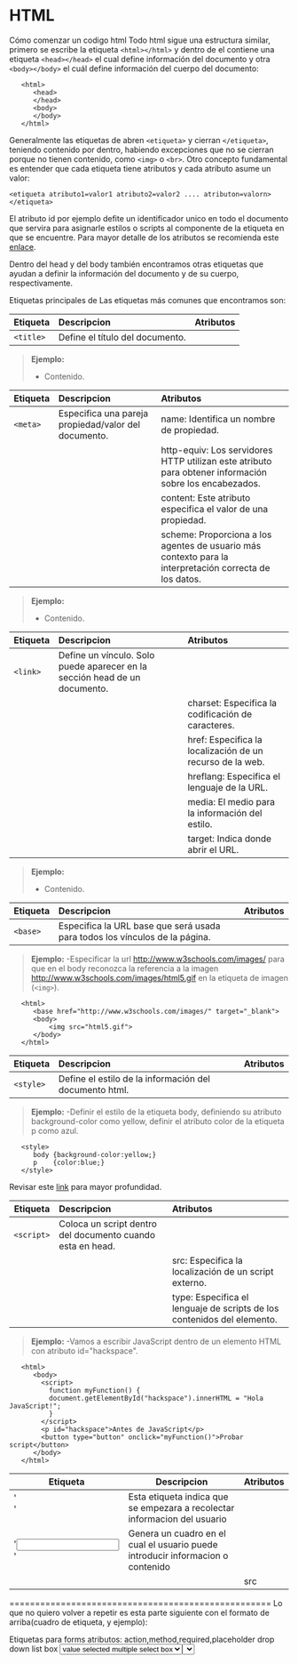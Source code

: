 # HTML

Cómo comenzar un codigo html
Todo html sigue una estructura similar, primero se escribe la etiqueta `<html></html>`  y dentro de el contiene una etiqueta `<head></head>` el cual define información del documento y otra `<body></body>` el cuál define información del cuerpo del documento: 

       <html>
          <head>
          </head>
          <body>
          </body>
       </html>

Generalmente las etiquetas de abren `<etiqueta>` y cierran `</etiqueta>`, teniendo contenido por dentro, habiendo excepciones que no se cierran porque no tienen contenido, como `<img>` o `<br>`.
Otro concepto fundamental es entender que cada etiqueta tiene atributos y cada atributo asume un valor: 

`<etiqueta atributo1=valor1 atributo2=valor2 .... atributon=valorn></etiqueta>`

El atributo id por ejemplo defite un identificador unico en todo el documento que servira para asignarle estilos o scripts al componente de la etiqueta en que se encuentre. Para mayor detalle de los atributos se recomienda este [enlace][1]. 

Dentro del head y del body también encontramos otras etiquetas que ayudan a definir la información del documento y de su cuerpo, respectivamente.

Etiquetas principales de <head></head>
Las etiquetas más comunes que encontramos son:

| Etiqueta   |      Descripcion      |  Atributos |
|------------|:----------------------|:-----------|
|`<title>`|Define el título del documento.|  |

> **Ejemplo:**
> - Contenido.

| Etiqueta   |      Descripcion      |  Atributos |
|------------|:----------------------|:-----------|
|`<meta>` |Especifica una pareja propiedad/valor del documento.|name: Identifica un nombre de propiedad.|
|||http-equiv: Los servidores HTTP utilizan este atributo para obtener información sobre los encabezados.|
|||content: Este atributo especifica el valor de una propiedad.|
|||scheme: Proporciona a los agentes de usuario más contexto para la interpretación correcta de los datos.|

> **Ejemplo:**
> - Contenido.




| Etiqueta   |      Descripcion      |  Atributos |
|------------|:----------------------|:-----------|
|`<link>`|Define un vínculo. Solo puede aparecer en la sección head de un documento.||
|||charset: Especifica la codificación de caracteres.|
|||href: Especifica la localización de un recurso de la web.|
|||hreflang: Especifica el lenguaje de la URL.|  
|||media: El medio para la información del estilo.|
|||target: Indica donde abrir el URL.|

> **Ejemplo:**
> - Contenido.




| Etiqueta   |      Descripcion      |  Atributos |
|------------|:----------------------|:-----------|
|`<base>`|Especifica la URL base que será usada para todos los vínculos de la página.||

> **Ejemplo:**
> -Especificar la url http://www.w3schools.com/images/ para que en el body reconozca la referencia a la imagen http://www.w3schools.com/images/html5.gif en la etiqueta de imagen (`<img>`).

       <html>
          <base href="http://www.w3schools.com/images/" target="_blank">
          <body>
              <img src="html5.gif">
          </body>
       </html>



| Etiqueta   |      Descripcion      |  Atributos |
|------------|:----------------------|:-----------|
|`<style>`|Define el estilo de la información del documento html.||

> **Ejemplo:**
> -Definir el estilo de la etiqueta body, definiendo su atributo background-color como yellow, definir el atributo color de la etiqueta p como azul.

       <style>
          body {background-color:yellow;}
          p    {color:blue;}
       </style>



Revisar este [link][2] para mayor profundidad. 

| Etiqueta   |      Descripcion      |  Atributos |
|------------|:----------------------|:-----------|
|`<script>`|Coloca un script dentro del documento cuando esta en head.||
|||src: Especifica la localización de un script externo.|
|||type: Especifica el lenguaje de scripts de los contenidos del elemento.|

> **Ejemplo:**
> -Vamos a escribir JavaScript dentro de un elemento HTML con atributo id="hackspace".

       <html>
          <body>
            <script>
              function myFunction() {
              document.getElementById("hackspace").innerHTML = "Hola JavaScript!";
              }
            </script>
            <p id="hackspace">Antes de JavaScript</p>
            <button type="button" onclick="myFunction()">Probar script</button>
          </body>
       </html>


[1]: https://developer.mozilla.org/en-US/docs/Web/HTML/Global_attributes
[2]: https://developer.mozilla.org/en-US/docs/Web/HTML/Element/head#See_also

| Etiqueta | Descripcion | Atributos |
|----------|-------------|-----------|
|'<form>'  | Esta etiqueta indica que se empezara a recolectar informacion del usuario |||
|'<input>' | Genera un cuadro en el cual el usuario puede introducir informacion o contenido|||
|||src|





===================================================
Lo que no quiero volver a repetir es esta parte siguiente con el formato de arriba(cuadro de etiqueta, y ejemplo):

Etiquetas para forms <form>
	atributos: action,method,required,placeholder
	drop down list box <select> <option> value selected
	multiple select box <select> size multiple
	<textarea>
	<input> type name size maxlength
		.password <input> type=”password” name value checked
		.radio button <input> type=’’radio” name value checked
		.checkbox <input> type=”checkbox” name value checked
		.file input box <input> type=”file”
		.submit button <input> type=”submit” name value
		.image button <input> type = “image” src
		.label <label>
		.form validation <input required=”required” />
		.date input <input type=”date” />
		.email <input type=”email” />
		.url <input type=“url” />











